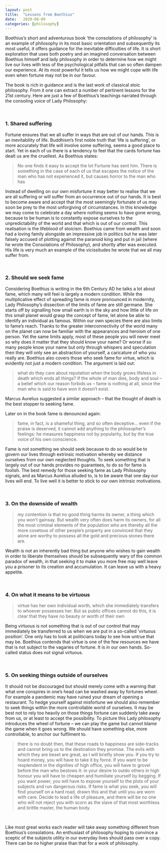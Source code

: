 ```yaml
---
layout: post
title:  "Lessons from Boethius"
date:   2020-08-09
categories: [philosophy]
---
```


Boethius’s short and adventurous book ‘the consolations of philosophy’ is an example of philosophy in its most basic orientation and subsequently its most useful, it offers guidance for the inevitable difficulties of life. It is short exploration that uses both poetry and an imagined conversation between Boethius himself and lady philosophy in order to determine how we might live our lives with less of the psychological pitfalls that can so often dampen our experience. At its most powerful it tells us how we might cope with life even when fortune may not be in our favour.

The book is rich in guidance and is the last work of classical stoic philosophy. From it one can extract a number of pertinent lessons for the 21st century. Here are just a few of Boethius’s teachings narrated through the consoling voice of Lady Philosophy:

<br>

### 1.	Shared suffering 
Fortune ensures that we all suffer in ways that are out of our hands. This is an inevitability of life. Buddhism’s first noble truth that ‘life is suffering’, or more accurately that life will involve some suffering, seems a good place to start. Yet in each of us there is a tendency to feel that the cards fortune has dealt us are the cruellest. As Boethius states:

> No one finds it easy to accept the lot Fortune has sent him. There is something in the case of each of us that escapes the notice of the man who has not experienced it, but causes horror to the man who has

Instead of dwelling on our own misfortune it may better to realise that we are all suffering or will suffer from an occurrence out of our hands. It is best to become aware and accept that the most seemingly fortunate of us may soon be prey to the most unforgiving of circumstances. In this knowledge we may come to celebrate a day where nothing seems to have gone wrong, because to be human is to constantly expose ourselves to the unpredictability of the world and that which is out of our control. This realisation is the lifeblood of stoicism. 
Boethius came from wealth and soon had a loving family alongside an impressive job in politics but he was later falsely accused of plotting against the paranoid king and put in jail (where he wrote the Consolations of Philosophy), and shortly after was executed. His life is very much an example of the vicissitudes he wrote that we all may suffer from.

<br>

### 2.	Should we seek fame 
Considering Boethius is writing in the 6th Century AD he talks a lot about fame, which many will feel is largely a modern condition. 
While the multiplicative effect of spreading fame is more pronounced in modernity, Lady Philosophy’s dissection of the limits of fame are still germane. She starts off by signalling how small earth is in the sky and how little of life on this small planet would grasp the concept of fame, let alone be able to identify an individual as famous. Within our own species there are also limits to fame’s reach. Thanks to the greater interconnectivity of the world many on the planet can now be familiar with the appearances and heroism of one person. Yet the same limits apply, most of these people you will never meet so why does it matter that they should know your name? Or worse if so many people know your name but only through whispers and speculation then they will only see an abstraction of yourself, a caricature of who you really are. 
	Boethius also covers those who seek fame for virtue, which is evidently not just a modern condition. The argument is laid out:
>what do they care about reputation when the body grows lifeless in death which ends all things? If the whole of man dies, body and soul – a belief which our reason forbids us – fame is nothing at all, since the man who is said to have won it doesn’t exist.

Marcus Aurelius suggested a similar approach – that the thought of death is the best stopper to seeking fame.

Later on in the book fame is denounced again:

>fame, in fact, is a shameful thing, and so often deceptive… even if the praise is deserved, it cannot add anything to the philosopher’s feelings: he measures happiness not by popularity, but by the true voice of his own conscience.

Fame is not something we should seek because to do so would be to govern our lives through extrinsic motivation whereby we distance ourselves from our own neglected thoughts. To seek something that is largely out of our hands provides no guarantees, to do so for fame is foolish. The best remedy for those seeking fame as Lady Philosophy signals, and as Marcus Aurelius alluded to, is to be aware that one day our lives will end. To live well it is better to stick to our own intrinsic motivations. 

<br>

### 3.	On the downside of wealth 
> my contention is that no good thing harms its owner, a thing which you won’t gainsay. But wealth very often does harm its owners, for all the most criminal elements of the population who are thereby all the more covetous of other people’s property are convinced that they alone are worthy to possess all the gold and precious stones there are.

Wealth is not an inherently bad thing but anyone who wishes to gain wealth in order to liberate themselves should be subsequently wary of the common paradox of wealth, in that seeking it to make you more free may well leave you a prisoner to its creation and accumulation. It can leave us with a heavy appetite. 

<br>

### 4.	On what it means to be virtuous 
 >virtue has her own individual worth, which she immediately transfers to whoever possesses her. But as public offices cannot do this, it is clear that they have no beauty or worth of their own 

Being virtuous is not something that is out of our control that may immediately be transferred to us when we are put in a so-called ‘virtuous position’. One only has to look at politicians today to see how untrue that may be. Boethius contends that virtue is one of the few resources we have that is not subject to the vagaries of fortune. It is in our own hands. So-called status does not signal virtuous.

<br>

### 5.	On seeking things outside of ourselves 
It should not be discouraged but should merely come with a warning that what one conspires in one’s head can be washed away by fortunes wheel. For example a pandemic may have ruined your dream of opening a restaurant. To hedge yourself against misfortune we should also remember to seek things within the more controllable world of ourselves. It may be best not to rely too heavily on those things fortune can suddenly take away from us, or at least to accept the possibility. To picture this Lady philosophy introduces the wheel of fortune – we can play the game but cannot blame the game when it goes wrong. We should have something else, more controllable, to anchor our fulfilment to.

> there is no doubt then, that these roads to happiness are side-tracks and cannot bring us to the destination they promise. The evils with which they are beset are great, as I will briefly show you. If you try to hoard money, you will have to take it by force. If you want to be resplendent in the dignities of high office, you will have to grovel before the man who bestows it: in your desire to outdo others in high honour you will have to cheapen and humiliate yourself by begging. If you want power, you will have to expose yourself to the plots of your subjects and run dangerous risks. If fame is what you seek, you will find yourself on a hard road, drawn this and that until you are worn with care. Decide to lead a life of pleasure, and there will be no one who will not reject you with scorn as the slave of that most worthless and brittle master, the human body.

<br>

Like most great works each reader will take away something different from Boethius’s consolations. An enthusiast of philosophy hoping to convince a sceptic of the subjects utility in our everyday lives should pass over a copy. There can be no higher praise than that for a work of philosophy. 
